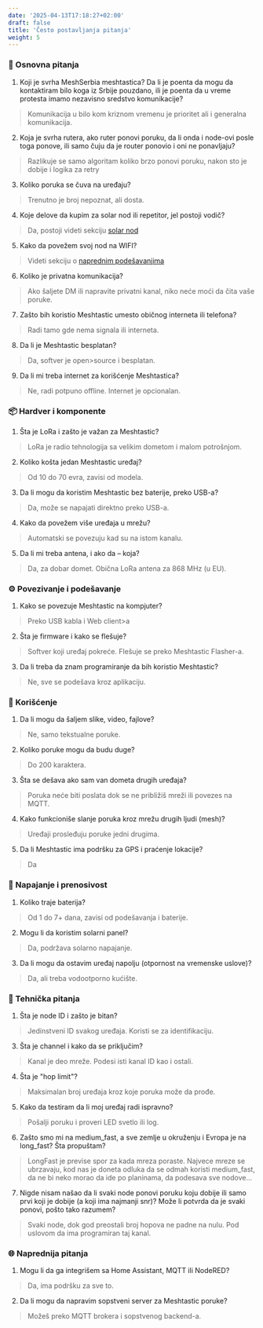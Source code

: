 ```yaml
---
date: '2025-04-13T17:18:27+02:00'
draft: false
title: 'Često postavljanja pitanja'
weight: 5
---
```


### 🔰 Osnovna pitanja

1. Koji je svrha MeshSerbia meshtastica? Da li je poenta da mogu da kontaktiram bilo koga iz Srbije pouzdano, ili je poenta da u vreme protesta imamo nezavisno sredstvo komunikacije?
> Komunikacija u bilo kom kriznom vremenu je prioritet ali i generalna komunikacija.

2. Koja je svrha rutera, ako ruter ponovi poruku, da li onda i node-ovi posle toga ponove, ili samo čuju da je router ponovio i oni ne ponavljaju?
> Razlikuje se samo algoritam koliko brzo ponovi poruku, nakon sto je dobije i logika za retry

3. Koliko poruka se čuva na uređaju? 
> Trenutno je broj nepoznat, ali dosta.

4. Koje delove da kupim za solar nod ili repetitor, jel postoji vodič?
> Da, postoji videti sekciju [solar nod](/docs/solarnode)

5. Kako da povežem svoj nod na WIFI?
> Videti sekciju o [naprednim podešavanjima](/docs/naprednapodesavanja)

6. Koliko je privatna komunikacija?
> Ako šaljete DM ili napravite privatni kanal, niko neće moći da čita vaše poruke.

7. Zašto bih koristio Meshtastic umesto običnog interneta ili telefona?
>  Radi tamo gde nema signala ili interneta.

8. Da li je Meshtastic besplatan?
>  Da, softver je open>source i besplatan.

9. Da li mi treba internet za korišćenje Meshtastica?
>  Ne, radi potpuno offline. Internet je opcionalan.

### 📦 Hardver i komponente

1. Šta je LoRa i zašto je važan za Meshtastic?
>  LoRa je radio tehnologija sa velikim dometom i malom potrošnjom.

2. Koliko košta jedan Meshtastic uređaj?
>  Od 10 do 70 evra, zavisi od modela.

3. Da li mogu da koristim Meshtastic bez baterije, preko USB-a?
>  Da, može se napajati direktno preko USB-a.

4. Kako da povežem više uređaja u mrežu?
>  Automatski se povezuju kad su na istom kanalu.

5. Da li mi treba antena, i ako da – koja?
>  Da, za dobar domet. Obična LoRa antena za 868 MHz (u EU).

### ⚙️ Povezivanje i podešavanje

1. Kako se povezuje Meshtastic na kompjuter?
> Preko USB kabla i Web client>a

2. Šta je firmware i kako se flešuje?
> Softver koji uređaj pokreće. Flešuje se preko Meshtastic Flasher-a.

3. Da li treba da znam programiranje da bih koristio Meshtastic?
> Ne, sve se podešava kroz aplikaciju.

### 💬 Korišćenje

1. Da li mogu da šaljem slike, video, fajlove?
> Ne, samo tekstualne poruke.

2. Koliko poruke mogu da budu duge?
> Do 200 karaktera.

3. Šta se dešava ako sam van dometa drugih uređaja?
> Poruka neće biti poslata dok se ne približiš mreži ili povezes na MQTT.

4. Kako funkcioniše slanje poruka kroz mrežu drugih ljudi (mesh)?
> Uređaji prosleđuju poruke jedni drugima.

5. Da li Meshtastic ima podršku za GPS i praćenje lokacije?
> Da

### 🔋 Napajanje i prenosivost

1. Koliko traje baterija?
> Od 1 do 7+ dana, zavisi od podešavanja i baterije.

2. Mogu li da koristim solarni panel?
> Da, podržava solarno napajanje.

3. Da li mogu da ostavim uređaj napolju (otpornost na vremenske uslove)?
> Da, ali treba vodootporno kućište.

### 📶 Tehnička pitanja

1. Šta je node ID i zašto je bitan?
> Jedinstveni ID svakog uređaja. Koristi se za identifikaciju.

3. Šta je channel i kako da se priključim?
> Kanal je deo mreže. Podesi isti kanal ID kao i ostali.

4. Šta je "hop limit"?
> Maksimalan broj uređaja kroz koje poruka može da prođe.

5. Kako da testiram da li moj uređaj radi ispravno?
> Pošalji poruku i proveri LED svetlo ili log.

6. Zašto smo mi na medium_fast, a sve zemlje u okruženju i Evropa je na long_fast? Šta propuštam?
> LongFast je previse spor za kada mreza poraste. Najvece mreze se ubrzavaju, kod nas je doneta odluka da se odmah koristi medium_fast, da ne bi neko morao da ide po planinama, da podesava sve nodove...

7. Nigde nisam našao da li svaki node ponovi poruku koju dobije ili samo prvi koji je dobije (a koji ima najmanji snr)? Može li potvrda da je svaki ponovi, pošto tako razumem?
> Svaki node, dok god preostali broj hopova ne padne na nulu. Pod uslovom da ima programiran taj kanal.

### 🌐 Naprednija pitanja

1. Mogu li da ga integrišem sa Home Assistant, MQTT ili NodeRED?
> Da, ima podršku za sve to.

2. Da li mogu da napravim sopstveni server za Meshtastic poruke?
> Možeš preko MQTT brokera i sopstvenog backend-a.
